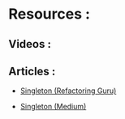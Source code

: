 # Resources :


## Videos :


## Articles :

* [Singleton (Refactoring Guru)](https://refactoring.guru/design-patterns/singleton)

* [Singleton (Medium)](https://medium.com/@rohitverma_87831/singleton-design-pattern-3e7b88d1a1a5)